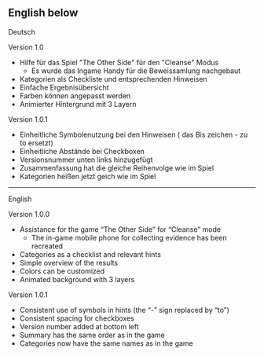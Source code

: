 English below
-------------
Deutsch

Version 1.0
- Hilfe für das Spiel "The Other Side" für den "Cleanse" Modus
	- Es wurde das Ingame Handy für die Beweissamlung nachgebaut
- Kategorien als Checkliste und entsprechenden Hinweisen
- Einfache Ergebnisübersicht
- Farben können angepasst werden
- Animierter Hintergrund mit 3 Layern

Version 1.0.1
- Einheitliche Symbolenutzung bei den Hinweisen ( das Bis zeichen - zu to ersetzt)
- Einheitliche Abstände bei Checkboxen
- Versionsnummer unten links hinzugefügt
- Zusammenfassung hat die gleiche Reihenvolge wie im Spiel
- Kategorien heißen jetzt geich wie im Spiel

-------------
English

Version 1.0.0
- Assistance for the game “The Other Side” for “Cleanse” mode
	- The in-game mobile phone for collecting evidence has been recreated
- Categories as a checklist and relevant hints
- Simple overview of the results
- Colors can be customized
- Animated background with 3 layers

Version 1.0.1
- Consistent use of symbols in hints (the “-” sign replaced by “to”)
- Consistent spacing for checkboxes
- Version number added at bottom left
- Summary has the same order as in the game
- Categories now have the same names as in the game
